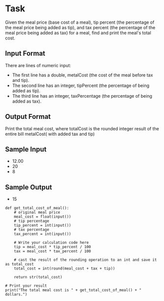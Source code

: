# Task
Given the meal price (base cost of a meal), tip percent (the percentage of the meal price being added as tip), and tax percent (the percentage of the meal price being added as tax) for a meal, find and print the meal's total cost.

##  Input Format

There are  lines of numeric input:
* The first line has a double, metalCost (the cost of the meal before tax and tip).
* The second line has an integer, tipPercent (the percentage of  being added as tip).
* The third line has an integer, taxPercentage (the percentage of  being added as tax).
## Output Format

Print the total meal cost, where totalCost  is the rounded integer result of the entire bill metalCost( with added tax and tip)
## Sample Input

* 12.00
* 20
* 8
##  Sample Output

* 15

```
def get_total_cost_of_meal():
    # original meal price
    meal_cost = float(input())
    # tip percentage
    tip_percent = int(input())
    # tax percentage
    tax_percent = int(input())

    # Write your calculation code here
    tip = meal_cost * tip_percent / 100
    tax = meal_cost * tax_percent / 100

    # cast the result of the rounding operation to an int and save it as total_cost 
    total_cost = int(round(meal_cost + tax + tip))
    
    return str(total_cost)

# Print your result
print("The total meal cost is " + get_total_cost_of_meal() + " dollars.")

```
